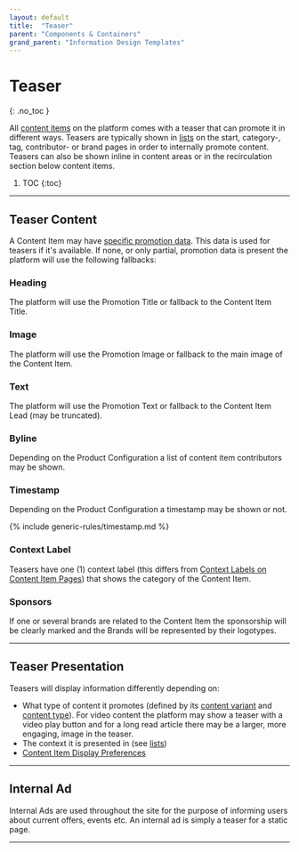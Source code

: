 ```yaml
---
layout: default
title:  "Teaser"
parent: "Components & Containers"
grand_parent: "Information Design Templates"
---
```


# Teaser
{: .no_toc }

All [content items](../data-models/content-item.md) on the platform comes with a teaser that can promote it in different ways. Teasers are typically shown in [lists](components-and-containers-list.md) on the start, category-, tag, contributor- or brand pages in order to internally promote content. Teasers can also be shown inline in content areas or in the recirculation section below content items.

1. TOC
{:toc}

----

## Teaser Content

A Content Item may have [specific promotion data](../data-models/content-item.md#promotion--indexing-data). This data is used for teasers if it's available. If none, or only partial, promotion data is present the platform will use the following fallbacks:

### Heading
The platform will use the Promotion Title or fallback to the Content Item Title.

### Image
The platform will use the Promotion Image or fallback to the main image of the Content Item.

### Text
The platform will use the Promotion Text or fallback to the Content Item Lead (may be truncated).

### Byline
Depending on the Product Configuration a list of content item contributors may be shown.

### Timestamp
Depending on the Product Configuration a timestamp may be shown or not. 

{% include generic-rules/timestamp.md %}

### Context Label

Teasers have one (1) context label (this differs from [Context Labels on Content Item Pages](content-item.md#context-label)) that shows the category of the Content Item.

### Sponsors

If one or several brands are related to the Content Item the sponsorship will be clearly marked and the Brands will be represented by their logotypes.

----

## Teaser Presentation

Teasers will display information differently depending on: 
* What type of content it promotes (defined by its [content variant](../data-models/content-item.html#content-variants) and [content type](../data-models/content-item.html)). For video content the platform may show a teaser with a video play button and for a long read article there may be a larger, more engaging, image in the teaser.
* The context it is presented in (see [lists](components-and-containers-list.md))
* [Content Item Display Preferences](../configuration/#content-item-display-preferences) 

----

## Internal Ad

Internal Ads are used throughout the site for the purpose of informing users about current offers, events etc. An 
internal ad is simply a teaser for a static page.

----

